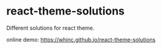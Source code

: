 # react-theme-solutions
Different solutions for react theme.


online demo: <https://whinc.github.io/react-theme-solutions>
